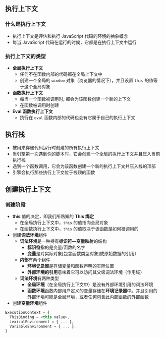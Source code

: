 ## 执行上下文

### 什么是执行上下文

- 执行上下文是评估和执行 JavaScript 代码的环境的抽象概念
- 每当 JavaScript 代码在运行的时候，它都是在执行上下文中运行

### 执行上下文的类型

- **全局执行上下文**
  - 任何不在函数内部的代码都在全局上下文中
  - 创建一个全局的 `window` 对象（浏览器的情况下），并且设置 `this` 的值等于这个全局对象
- **函数执行上下文**
  - 每当一个函数被调用时, 都会为该函数创建一个新的上下文
  - 在函数被调用时创建
- **Eval 函数执行上下文** 
  - 执行在 `eval` 函数内部的代码也会有它属于自己的执行上下文

## 执行栈

- 被用来存储代码运行时创建的所有执行上下文
- 当引擎第一次遇到你的脚本时，它会创建一个全局的执行上下文并且压入当前执行栈
- 遇到一个函数调用，它会为该函数创建一个新的执行上下文并压入栈的顶部
- 引擎会执行那些执行上下文位于栈顶的函数

## 创建执行上下文

### 创建阶段

- **this** 值的决定，即我们所熟知的 **This 绑定**
  - 在全局执行上下文中，`this` 的值指向全局对象
  - 在函数执行上下文中，`this` 的值取决于该函数是如何被调用的
- 创建**词法环境**组件
  - **词法环境**是一种持有**标识符—变量映射**的结构
    - **标识符**指的是变量/函数的名字
    - **变量**是对实际对象[包含函数类型对象]或原始数据的引用）
  - **内部**有两个组件
    - **环境记录器**是存储变量和函数声明的实际位置
    - **外部环境的引用**意味着它可以访问其父级词法环境（作用域）
  - **词法环境**有两种类型
    - **全局环境**（在全局执行上下文中）是没有外部环境引用的词法环境
    - **函数环境**函数内部用户定义的变量存储在**环境记录器**中。并且引用的外部环境可能是全局环境，或者任何包含此内部函数的外部函数
- 创建**变量环境**组件

```js
ExecutionContext = {
  ThisBinding = <this value>,
  LexicalEnvironment = { ... },
  VariableEnvironment = { ... },
}
```

















